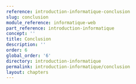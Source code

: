 ```yaml
---
reference: introduction-informatique-conclusion
slug: conclusion
module_reference: informatique-web
part_reference: introduction-informatique
concept: ''
title: Conclusion
description: ''
order: 6
global_order: '6'
directory: introduction-informatique
permalink: introduction-informatique/conclusion
layout: chapters
---
```

